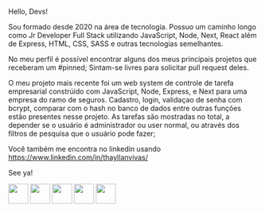 Hello, Devs!

Sou formado desde 2020 na área de tecnologia. 
Possuo um caminho longo como Jr Developer Full Stack utilizando JavaScript, Node, Next, React além de Express, HTML, CSS, SASS e outras tecnologias semelhantes.

No meu perfil é possível encontrar alguns dos meus principais projetos que receberam um #pinned; Sintam-se livres para solicitar pull request deles.

O meu projeto mais recente foi um web system de controle de tarefa empresarial constrúido com JavaScript, Node, Express, e Next para uma empresa do ramo de seguros.
Cadastro, login, validaçao de senha com bcrypt, comparar com o hash no banco de dados entre outras funções estão presentes nesse projeto.
As tarefas são mostradas no total, a depender se o usuário é administrador ou user normal, ou através dos filtros de pesquisa que o usuário pode fazer;

Você também me encontra no linkedin usando https://www.linkedin.com/in/thayllanvivas/

See ya!

<img src="https://cdn.jsdelivr.net/gh/devicons/devicon/icons/nodejs/nodejs-original.svg" height='40' width='40'/>  <img src="https://cdn.jsdelivr.net/gh/devicons/devicon/icons/javascript/javascript-original.svg" height='40' width='40'/> <img src="https://cdn.jsdelivr.net/gh/devicons/devicon/icons/express/express-original.svg" height='40' width='40' />  <img src="https://cdn.jsdelivr.net/gh/devicons/devicon/icons/nextjs/nextjs-original.svg" height='40' width='40' />  <img src="https://cdn.jsdelivr.net/gh/devicons/devicon/icons/react/react-original.svg" height='40' width='40' />
